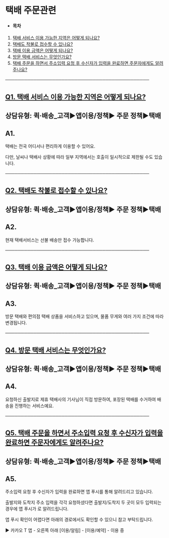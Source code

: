 # 택배 주문관련

* #### **목차**

1. [택배 서비스 이용 가능한 지역은 어떻게 되나요?](#01HRXDX3YD1HHDJMZM9BGB0JQJ)
2. [택배도 착불로 접수할 수 있나요?](#01HY9Y6SQ053608FTJX3T455NV)
3. [택배 이용 금액은 어떻게 되나요?](#01HZ10S2BGJBPKX7DAK3G829ET)
4. [방문 택배 서비스는 무엇인가요?](#01HZ10ZQ8CQK714H90MZK6ZCFV)
5. [택배 주문을 하면서 주소입력 요청 후 수신자가 입력을 완료하면 주문자에게도 알려주나요?](#01HZ1CBB6FX69CE2GD65C7VS94)

──────────────────────────────────────────────

[**Q1. 택배 서비스 이용 가능한 지역은 어떻게 되나요?**](#h_01JD8MY5B5X487FVCPX0HMJW4S)
-------------------------------------------------------------------

상담유형: 퀵·배송\_고객▶**앱이용/정책**▶ 주문 정책▶택배
-----------------------------------

**A1.**
-------

택배는 전국 어디서나 편리하게 이용할 수 있어요.

다만, 날씨나 택배사 상황에 따라 일부 지역에서는 호출이 일시적으로 제한될 수도 있습니다.

──────────────────────────────────────────────

[**Q2. 택배도 착불로 접수할 수 있나요?**](#h_01JD8MY5B5X487FVCPX0HMJW4S)
-----------------------------------------------------------

상담유형: 퀵·배송\_고객▶**앱이용/정책**▶ 주문 정책▶택배
-----------------------------------

**A2.**
-------

현재 택배서비스는 선불 배송만 접수 가능합니다.

──────────────────────────────────────────────

[**Q3. 택배 이용 금액은 어떻게 되나요?**](#h_01JD8MY5B5X487FVCPX0HMJW4S)
-----------------------------------------------------------

상담유형: 퀵·배송\_고객▶**앱이용/정책**▶ 주문 정책▶택배
-----------------------------------

**A3.**
-------

방문 택배와 편의점 택배 상품을 서비스하고 있으며, 물품 무게와 여러 가지 조건에 따라 변경됩니다.

──────────────────────────────────────────────

[**Q4. 방문 택배 서비스는 무엇인가요?**](#h_01JD8MY5B5X487FVCPX0HMJW4S)
----------------------------------------------------------

상담유형: 퀵·배송\_고객▶**앱이용/정책**▶ 주문 정책▶택배
-----------------------------------

**A4.**
-------

요청하신 출발지로 제휴 택배사의 기사님이 직접 방문하여, 포장된 택배를 수거하여 배송을 진행하는 서비스예요.

──────────────────────────────────────────────

[**Q5. 택배 주문을 하면서 주소입력 요청 후 수신자가 입력을 완료하면 주문자에게도 알려주나요?**](#h_01JD8MY5B5X487FVCPX0HMJW4S)
-----------------------------------------------------------------------------------------

상담유형: 퀵·배송\_고객▶**앱이용/정책**▶ 주문 정책▶택배
-----------------------------------

**A5.**
-------

주소입력 요청 후 수신자가 입력을 완료하면 앱 푸시를 통해 알려드리고 있습니다.

출발지와 도착지 주소 입력을 각각 요청하셨다면 출발지/도착지 두 곳이 모두 입력되는 경우에 앱 푸시가 로 알려드립니다.

앱 푸시 확인이 어렵다면 아래의 경로에서도 확인할 수 있으니 참고 부탁드립니다.

▶ 카카오 T 앱 - 오른쪽 아래 [이용/알림] - [이용/예약] - 이용 중